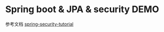 # Spring boot & JPA & security DEMO

参考文档 [spring-security-tutorial][spring-security-tutorial]

[spring-security-tutorial]:https://github.com/waylau/spring-security-tutorial